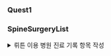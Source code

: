 ### Quest1




### SpineSurgeryList

<details>
  <summary>뤼튼 이용 병원 진료 기록 항목 작성</summary>
  
|No|Variable|Definition|Key|분석가 의견|
|-|-|-|-|-|
|1|환자ID|환자를 식별하는 고유한 ID| | 범주형(명목형), 환자를 식별하는 고유한 데이터값으로 그 자체에는 순서가 없으며 다른 column과 연결
|2|Large Lymphocyte |혈액 내 큰 림프구 수치를 나타내는 지표	|| 수치형, 유의미한 결과값
|3|Location of herniation	|탈출한 디스크의 위치로 매개변수|3, 4, 2, 5, 1|	범주형(명목형)
|4|ODI|	척추 통증 장애 지수로, 일상 생활에서 발생하는 제한 정도를 평가하는 지표|| 수치형, 유의미한 결과값
|5|가족력	|질병이나 유전적 소인이 부모나 가족 선조에 보이는 경우	|0, 1, nan| 범주형, 보이는지의 여부를 나타냄
|6|간질성폐질환|	폐 건강 상태를 나타내는 지표	|0,1| 범주형(명목형)
|7|고혈압여부	|고혈압 유무를 나타내는 지표|0,1|  범주형(명목형),	정상: 90/60-120/80 mmHg
|8|과거수술횟수	|과거 수술을 받은 횟수를 나타내는 지표	|| 🍊 범주형(순서형), 수술을 받은 횟수를 정렬할 수 있음, 과거 수술횟수는 유의미한 통계임
|9|당뇨여부|	당뇨병 유무를 나타내는 지표 |0,1|	범주형(명목형), 정상: 공복혈당 < 100 mg/dL
|10|말초동맥질환여부	|말초 동맥 질환 유무를 나타내는 지표|0,1|	 범주형(명목형)
|11|빈혈여부|	빈혈 유무를 나타내는 지표	|0,1|  범주형(명목형) , 여성: 헤모글로빈 < 12 g/dL
|12|성별|	남성 또는 여성 성별을 나타내는 지표|1,2|	범주형(명목형), 1과 2로 표현
|13|스테로이드치료|스테로이드 치료 여부를 나타내는 지표	|0,1|  범주형(명목형)
|14|신부전여부|신장 건강 상태를 나타내는 지표|0,1|  범주형(명목형)
|15|신장|체내 물질의 정상적인 배설을 도와주는 신장 기능을 나타내는 지표|| 수치형,	여성: 70-140 mL/min/1.73 m²
|16|심혈관질환|심혈관 건강 상태를 나타내는 지표	|0,1|  범주형(명목형), 없음 또는 치료 후 정상
|17|암발병여부|암 발생 여부를 나타내는 지표	|0,1|  범주형(명목형), 없음 또는 발병 후 치료
|18|연령|나이를 나타내는 지표	0 이상|| 수치형이나 범위로 지정해 범주형으로 변경할 수 있음
|19|우울증여부|우울증 유무를 나타내는 지표	|0, 1, 2|  범주형(명목형), 2가 하나 있음.
|20|입원기간|입원한 기간을 나타내는 지표	| 2,  1,  3,  4,  8,  5, 44,  7, 27, 11,  6, 17, 46,  9, 18, 16,  0, 13, 15, 51, 12, 10| 수치형, 입원 기간과 심각성을 비교가능
|21|입원일자|입원일을 나타내는 지표	|| 범주형(순서형)
|22|종양진행여부|종양의 진행 상태를 나타내는 지표	|0,1| 범주형(명목형)
|23|직업|환자의 직업을 나타내는 지표	|| 범주형(명목형)
|24|체중|체중을 나타내는 지표	|| 순서형이나 범주로 묶어 범주형으로 변경 가능, 정상: 18.5-24.9 kg/m²
|25|퇴원일자|퇴원일을 나타내는 지표 || 범주형(순서형)
|26|헤모글로빈수치|혈중 헤모글로빈 농도를 나타내는 지표|| 수치형, 	여성: 12-16 g/dL
|27|혈전합병증여부|혈전 합병증 유무를 나타내는 지표|0,1|범주형(명목형)
|28|환자통증정도|환자의 통증 정도를 평가하는 지표|1~10| 범주형(순서형), 10으로 갈 수록 심각함
|29|흡연여부|흡연 여부를 나타내는 지표|0,1|	 범주형(명목형)
|30|통증기간(월)|통증이 시작된 지난 기간을 나타내는 지표|| 수치형
|31|수술기법|수술 시 사용된 기술을 나타내는 지표	|| 범주형(명목형)
|32|수술시간|수술 소요 시간을 나타내는 지표|| 수치형
|33|수술실패여부|수술 실패 여부를 나타내는 지표	|0,1| 범주형(명목형)
|34|수술일자|수술을 받은 날짜를 나타내는 지표||	범주형(순서형)
|35|재발여부|척추 통증이 재발되었는지 여부를 나타내는 지표|0,1|	범주형(명목형)
|36|혈액형|환자의 혈액형을 나타내는 지표||	범주형(명목형)
|37|전방디스크높이(mm)|전방 디스크의 높이를 나타내는 지표	|| 수치형 🍊
|38|후방디스크높이(mm)|후방 디스크의 높이를 나타내는 지표	|| 수치형 🍊
|39|지방축적도||지방 축적 정도를 나타내는 지표|| 🍊 수치형	,정상: 20-25%
|40|Instability|척추 안정성을 나타내는 지표	|0,1| 범주형(명목형)
|41|MF + ES|혼합 신경병증 및 대량 열 치료(미세파 관리 및 전기 자극)로 수행된 치료법	||  수치형 🍊 최대 최솟값이 있고 그 안에 값들이 들어가 있음.
|42|Modic change|검은색과 밝은색의 조합으로 척추의 변형을 표시하는 방법으로, 척추 통증과 관련이 있을 수 있다. | 3, 0, 2, 1| 범주형(명목형)
|43|PI|척추 곡률을 나타내는 지표|| 수치형,	30-40도
|44|PT|척추 곡률을 나타내는 지표||	수치형, 13-17도
|45|Seg Angle(raw)|척추 각도를 나타내는 지표	|| 수치형
|46|Vaccum disc|Vaccum disk는 디스크의 최종 단계로, 이 상태에서 쉽게 부러져 다른 퇴행성 디스크 질환을 유발한다.	 |0, 1 |범주형(명목형)
|47|골밀도|골의 밀도를 나타내는 지표|| 수치형
|48|디스크단면적|디스크 단면적을 나타내는 지표	|| 수치형, 50-200 px²
|49|디스크위치|디스크의 위치를 나타내는 지표|1~45|범주형(명목형)
|50|척추이동척도|척추 이동 범위를 나타내는 지표|'Down', 'Up', 'Middle', 'Extremely down', 'Extremely up'| 범주형(명목형)
|51|척추전방위증|척추의 사진에서 전방위증을 발견한 경우의 수준을 나타내는 지표|0,1| 범주형(명목형)

</details>
